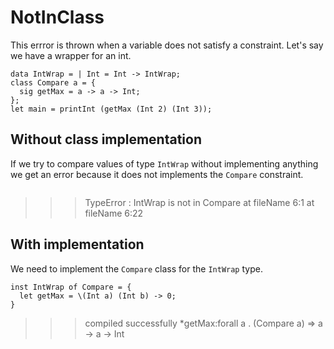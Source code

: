# NotInClass
This errror is thrown when a variable does not satisfy a constraint.
Let's say we have a wrapper for an int.
```
data IntWrap = | Int = Int -> IntWrap;
class Compare a = {
  sig getMax = a -> a -> Int;
};
let main = printInt (getMax (Int 2) (Int 3));
```

## Without class implementation
If we try to compare values of type `IntWrap` without implementing anything we get an error because it does not implements the `Compare` constraint.
```
```
>>>TypeError : IntWrap is not in Compare at fileName 6:1 at fileName 6:22

## With implementation
We need to implement the `Compare` class for the `IntWrap` type.
```
inst IntWrap of Compare = {
  let getMax = \(Int a) (Int b) -> 0;
}
```
>>>compiled successfully
*getMax:forall a . (Compare a) => a -> a -> Int
